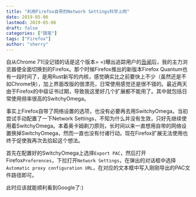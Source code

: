 ```yaml
---
title: "利用Firefox自带的Network Settings科学上网" 
date: 2019-05-06
lastmod: 2019-05-06
draft: false
categories: ["随笔"]
tags: ["Firefox"]
author: "sherry"
---
```

自从Chrome 71(没记错的话是这个版本= =)曝出追踪用户的[丑闻](https://www.valuewalk.com/2018/11/google-chrome-71-track-abusive-experiences/)后，我的主力浏览器便全面切换到的Firefox。那个时候Firefox推出的新版本Firefox Quantum也有一段时间了，是用Rust新写的内核，感觉确实比之前要快上不少（虽然还是不如Chrome快），加上界面改版的很漂亮，日常使用感觉还是很不错的。最近两天由于Firefox的中级证书过期，导致我这里好几个扩展都不能用了。其中就包括日常使用频率很高的SwitchyOmega。

<!--more-->

事实上Firefox自带了网络设置的选项，也没有必要再去用SwitchyOmega。当初尝试手动配置了一下Network Settings，不知为什么并没有生效，只好先继续使用着SwitchyOmega。本着奥卡姆剃刀原则，长时间以来一直想用自带的网络设置换掉SwitchyOmega，然而一直也没有付诸行动。现在Firefox扩展无法使用也终于促使我再次去拾起这个想法。

首先在配置好的SwitchyOmega上选择`Export PAC`，然后打开Firefox`Preferences`，下拉打开`Network Settings`，在弹出的对话框中选择`Automatic proxy configuration URL`，在对应的文本框中写入刚刚导出的PAC文件路径即可。

此时应该就能顺利看到Google了:)